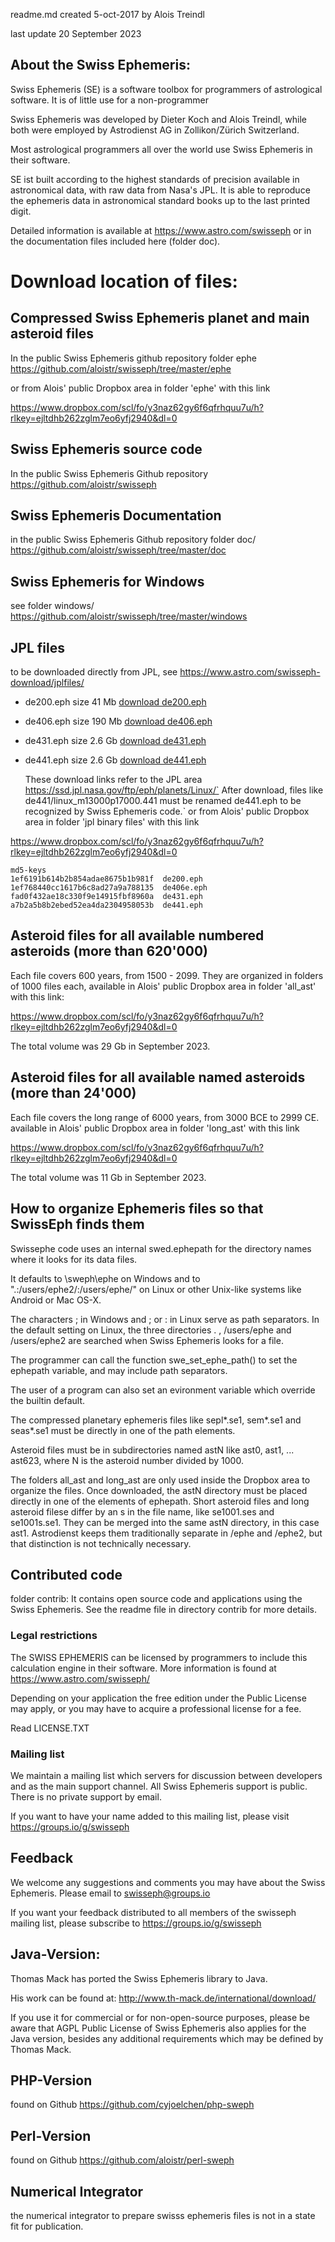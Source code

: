 readme.md  created 5-oct-2017 by Alois Treindl

last update 20 September 2023

## About the Swiss Ephemeris:

Swiss Ephemeris (SE) is a software toolbox for programmers of astrological
software. It is of little use for a non-programmer

Swiss Ephemeris was developed by Dieter Koch and Alois Treindl, while both were
employed by Astrodienst AG in Zollikon/Zürich Switzerland.

Most astrological programmers all over the world use Swiss Ephemeris in their
software. 

SE ist built according to the highest standards of precision available
in astronomical data, with raw data from Nasa's JPL. It is able to reproduce the ephemeris data in
astronomical standard books up to the last printed digit.

Detailed information is available at https://www.astro.com/swisseph
or in the documentation files included here (folder doc).

# Download location of files:

## Compressed Swiss Ephemeris planet and main asteroid files

In the public Swiss Ephemeris github repository
folder ephe
https://github.com/aloistr/swisseph/tree/master/ephe

or from Alois' public Dropbox area in folder 'ephe' with this link

https://www.dropbox.com/scl/fo/y3naz62gy6f6qfrhquu7u/h?rlkey=ejltdhb262zglm7eo6yfj2940&dl=0

## Swiss Ephemeris source code

In the public Swiss Ephemeris Github repository
https://github.com/aloistr/swisseph

## Swiss Ephemeris Documentation

in the public Swiss Ephemeris Github repository
folder doc/
https://github.com/aloistr/swisseph/tree/master/doc

## Swiss Ephemeris for Windows

see folder windows/
https://github.com/aloistr/swisseph/tree/master/windows

## JPL files

to be downloaded directly from JPL, see
https://www.astro.com/swisseph-download/jplfiles/

- de200.eph  size 41 Mb  [download de200.eph](https://ssd.jpl.nasa.gov/ftp/eph/planets/Linux/de200/lnxm1600p2170.200)
- de406.eph  size 190 Mb [download de406.eph](https://ssd.jpl.nasa.gov/ftp/eph/planets/Linux/de406/lnxm3000p3000.406)
- de431.eph  size 2.6 Gb [download de431.eph](https://ssd.jpl.nasa.gov/ftp/eph/planets/Linux/de431/lnxm13000p17000.431)
- de441.eph  size 2.6 Gb [download de441.eph](https://ssd.jpl.nasa.gov/ftp/eph/planets/Linux/de441/linux_m13000p17000.441)

 	These download links refer to the JPL area https://ssd.jpl.nasa.gov/ftp/eph/planets/Linux/` 
 	After download, files like de441/linux_m13000p17000.441 must be renamed de441.eph to be recognized by Swiss Ephemeris code.`
or from Alois' public Dropbox area in folder 'jpl binary files'  with this link

https://www.dropbox.com/scl/fo/y3naz62gy6f6qfrhquu7u/h?rlkey=ejltdhb262zglm7eo6yfj2940&dl=0

	md5-keys
	1ef6191b614b2b854adae8675b1b981f  de200.eph
	1ef768440cc1617b6c8ad27a9a788135  de406e.eph
	fad0f432ae18c330f9e14915fbf8960a  de431.eph
	a7b2a5b8b2ebed52ea4da2304958053b  de441.eph

## Asteroid files for all available numbered asteroids (more than 620'000)

Each file covers 600 years, from 1500 - 2099. They are organized in folders of 1000 files each, 
available in Alois' public Dropbox area in folder 'all_ast' with this link:

https://www.dropbox.com/scl/fo/y3naz62gy6f6qfrhquu7u/h?rlkey=ejltdhb262zglm7eo6yfj2940&dl=0

The total volume was 29 Gb in September 2023.

## Asteroid files for all available named asteroids (more than 24'000)

Each file covers the long range of 6000 years, from 3000 BCE to 2999 CE. 
available in Alois' public Dropbox area in folder 'long_ast' with this link

https://www.dropbox.com/scl/fo/y3naz62gy6f6qfrhquu7u/h?rlkey=ejltdhb262zglm7eo6yfj2940&dl=0

The total volume was 11 Gb in September 2023.

## How to organize Ephemeris files so that SwissEph finds them
Swissephe code uses an internal swed.ephepath for the directory names where it looks
for its data files.

It defaults to \sweph\ephe on Windows and to  ".:/users/ephe2/:/users/ephe/" on Linux or other
Unix-like systems like Android or Mac OS-X.

The characters ; in Windows and ; or : in Linux serve as path separators.
In the default setting on Linux, the three directories . , /users/ephe and /users/ephe2 are
searched when Swiss Ephemeris looks for a file.

The programmer can call the function swe_set_ephe_path() to set the ephepath variable,
and may include path separators.

The user of a program can also set an evironment variable which override the builtin default.

The compressed planetary ephemeris files like sepl*.se1, sem*.se1 and seas*.se1 must be directly in one of
the path elements.

Asteroid files must be in subdirectories named astN  like ast0, ast1, ... ast623,
where N is the asteroid number divided by 1000.

The folders all_ast and long_ast are only used inside the Dropbox area to organize the files. Once downloaded,
the astN directory must be placed directly in one of the elements of ephepath.
Short asteroid files and long asteroid filese differ by an s in the file name, like se1001.ses and se1001s.se1.
They can be merged into the same astN directory, in this case ast1.
Astrodienst keeps them traditionally separate in /ephe and /ephe2, but that distinction is not technically necessary.


## Contributed code

folder contrib:
It contains open source code and applications using the Swiss Ephemeris.
See the readme file in directory contrib for more details.


### Legal restrictions

The SWISS EPHEMERIS can be licensed by programmers to include this 
calculation engine in their software. More information is found at
https://www.astro.com/swisseph/

Depending on your application the free edition under the Public License
may apply, or you may have to acquire a professional license for a fee.

Read LICENSE.TXT

### Mailing list
We maintain a mailing list which servers for discussion between developers and 
as the main support channel. All Swiss Ephemeris support is public. There is
no private support by email.

If you want to have your name added to this mailing list, please
visit https://groups.io/g/swisseph

## Feedback

We welcome any suggestions and comments you may have about the Swiss Ephemeris.
Please email to swisseph@groups.io

If you want your feedback distributed to all members of the swisseph
mailing list, please subscribe to https://groups.io/g/swisseph

## Java-Version:

Thomas Mack has ported the Swiss Ephemeris library to Java.

His work can be found at:  http://www.th-mack.de/international/download/

If you use it for commercial or for non-open-source purposes, please
be aware that AGPL Public License of Swiss Ephemeris 
also applies for the Java version, besides any additional requirements
which may be defined by Thomas Mack.

## PHP-Version
found on Github https://github.com/cyjoelchen/php-sweph

## Perl-Version
found on Github https://github.com/aloistr/perl-sweph

## Numerical Integrator
the numerical integrator to prepare swisss ephemeris files is not in a state
fit for publication.
